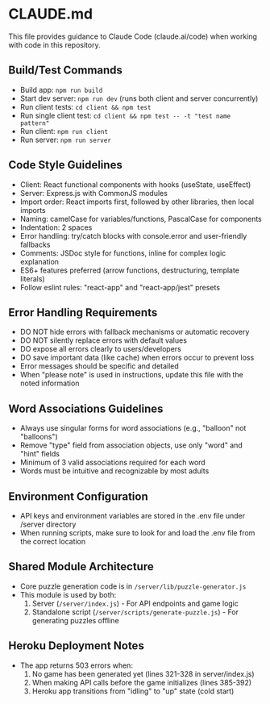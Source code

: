 # CLAUDE.md

This file provides guidance to Claude Code (claude.ai/code) when working with code in this repository.

## Build/Test Commands
- Build app: `npm run build`
- Start dev server: `npm run dev` (runs both client and server concurrently)
- Run client tests: `cd client && npm test`
- Run single client test: `cd client && npm test -- -t "test name pattern"`
- Run client: `npm run client`
- Run server: `npm run server`

## Code Style Guidelines
- Client: React functional components with hooks (useState, useEffect)
- Server: Express.js with CommonJS modules
- Import order: React imports first, followed by other libraries, then local imports
- Naming: camelCase for variables/functions, PascalCase for components
- Indentation: 2 spaces
- Error handling: try/catch blocks with console.error and user-friendly fallbacks
- Comments: JSDoc style for functions, inline for complex logic explanation
- ES6+ features preferred (arrow functions, destructuring, template literals)
- Follow eslint rules: "react-app" and "react-app/jest" presets

## Error Handling Requirements
- DO NOT hide errors with fallback mechanisms or automatic recovery
- DO NOT silently replace errors with default values
- DO expose all errors clearly to users/developers
- DO save important data (like cache) when errors occur to prevent loss
- Error messages should be specific and detailed
- When "please note" is used in instructions, update this file with the noted information

## Word Associations Guidelines
- Always use singular forms for word associations (e.g., "balloon" not "balloons")
- Remove "type" field from association objects, use only "word" and "hint" fields
- Minimum of 3 valid associations required for each word
- Words must be intuitive and recognizable by most adults

## Environment Configuration
- API keys and environment variables are stored in the .env file under /server directory
- When running scripts, make sure to look for and load the .env file from the correct location

## Shared Module Architecture
- Core puzzle generation code is in `/server/lib/puzzle-generator.js` 
- This module is used by both:
  1. Server (`/server/index.js`) - For API endpoints and game logic
  2. Standalone script (`/server/scripts/generate-puzzle.js`) - For generating puzzles offline

## Heroku Deployment Notes
- The app returns 503 errors when:
  1. No game has been generated yet (lines 321-328 in server/index.js)
  2. When making API calls before the game initializes (lines 385-392)
  3. Heroku app transitions from "idling" to "up" state (cold start)